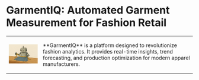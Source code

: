 # GarmentIQ: Automated Garment Measurement for Fashion Retail

<table style:"display: flex; align-items: center;">
  <tr>
    <td>
      <img src="https://raw.githubusercontent.com/lygitdata/GarmentIQ/refs/heads/gh-pages/asset/img/bg.jpg" alt="GatmentIQ Background Image" width="300px"/>
    </td>
    <td>
      <p>
        **GarmentIQ** is a platform designed to revolutionize fashion analytics.  
        It provides real-time insights, trend forecasting, and production optimization  
        for modern apparel manufacturers.
      </p>
    </td>
  </tr>
</table>
